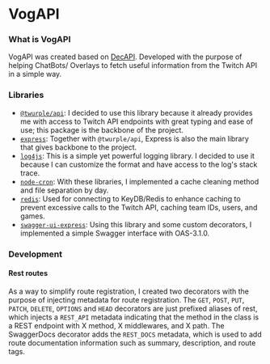 # VogAPI

### What is VogAPI
VogAPI was created based on [DecAPI](https://github.com/Decicus/DecAPI). Developed with the purpose of helping ChatBots/
Overlays to fetch useful information from the Twitch API in a simple way.


### Libraries
- [`@twurple/api`](https://www.npmjs.com/package/@twurple/api): I decided to use this library because it already
provides me with access to Twitch API endpoints with great typing and ease of use; this package is the backbone
of the project.
- [`express`](https://www.npmjs.com/package/express): Together with `@twurple/api`, Express is also the main library
that gives backbone to the project.
- [`log4js`](https://www.npmjs.com/package/log4js): This is a simple yet powerful logging library. I decided to use it
because I can customize the format and have access to the log's stack trace.
- [`node-cron`](https://www.npmjs.com/package/node-cron): With these libraries, I implemented a cache cleaning method
and file separation by day.
- [`redis`](https://www.npmjs.com/package/redis): Used for connecting to KeyDB/Redis to enhance caching to prevent
excessive calls to the Twitch API, caching team IDs, users, and games.
- [`swagger-ui-express`](https://www.npmjs.com/package/swagger-ui-express): Using this library and some custom
decorators, I implemented a simple Swagger interface with OAS-3.1.0.


### Development

#### Rest routes
As a way to simplify route registration, I created two decorators with the purpose of injecting metadata for route
registration. The `GET`, `POST`, `PUT`, `PATCH`, `DELETE`, `OPTIONS` and `HEAD` decorators are just prefixed aliases of
rest, which injects a `REST_API` metadata indicating that the method in the class is a REST endpoint with X method,
X middlewares, and X path. The SwaggerDocs decorator adds the `REST_DOCS` metadata, which is used to add route
documentation information such as summary, description, and route tags.